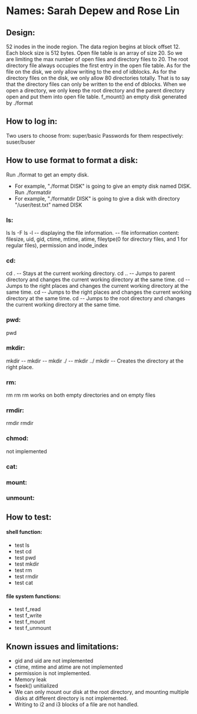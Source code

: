 # Names: Sarah Depew and Rose Lin

## Design:
  52 inodes in the inode region. The data region begins at block offset 12. Each block size is 512 bytes.
  Open file table is an array of size 20. So we are limiting the max number of open files and directory files to 20.
  The root directory file always occupies the first entry in the open file table.
  As for the file on the disk, we only allow writing to the end of idblocks.
  As for the directory files on the disk, we only allow 80 directories totally. That is to say that the directory files can only be written to the end of dblocks.
  When we open a directory, we only keep the root directory and the parent directory open and put them into open file table.
  f_mount() an empty disk generated by ./format

## How to log in:
  Two users to choose from: super/basic
  Passwords for them respectively: suser/buser

## How to use format to format a disk:
  Run ./format <diskname> to get an empty disk.
  - For example, "./format DISK" is going to give an empty disk named DISK.
  Run ./formatdir <diskname>
  - For example, "./formatdir DISK" is going to give a disk with directory "/user/test.txt" named DISK

### ls:
  ls
  ls -F
  ls -l
  -- displaying the file information.
  -- file information content: filesize, uid, gid, ctime, mtime, atime, fileytpe(0 for directory files, and 1 for regular files), permission and inode_index

### cd:
  cd .
  -- Stays at the current working directory.
  cd ..
  -- Jumps to parent directory and changes the current working directory at the same time.
  cd <absolute path>
  -- Jumps to the right places and changes the current working directory at the same time.
  cd <relative path>
  -- Jumps to the right places and changes the current working directory at the same time.
  cd
  -- Jumps to the root directory and changes the current working directory at the same time.

### pwd:
  pwd

### mkdir:
  mkdir <relative path>
  -- mkdir <filename>
  -- mkdir ./<filename>
  -- mkdir ../<filename>
  mkdir <absolute path>
  -- Creates the directory at the right place.

### rm:
  rm <relative path>
  rm <absolute path>
  rm works on both empty directories and on empty files

### rmdir:
  rmdir <relative path>
  rmdir <absolute path>

### chmod:
  not implemented

### cat:

### mount:

### unmount:

## How to test:
#### shell function:
- test ls
- test cd
- test pwd
- test mkdir
- test rm
- test rmdir
- test cat
#### file system functions:
- test f_read
- test f_write
- test f_mount
- test f_unmount

## Known issues and limitations:
- gid and uid are not implemented
- ctime, mtime and atime are not implemented
- permission is not implemented.
- Memory leak
- fseek() unitialized
- We can only mount our disk at the root directory, and mounting multiple disks at different directory is not implemented.
- Writing to i2 and i3 blocks of a file are not handled.
